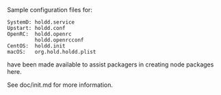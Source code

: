 Sample configuration files for:
```
SystemD: holdd.service
Upstart: holdd.conf
OpenRC:  holdd.openrc
         holdd.openrcconf
CentOS:  holdd.init
macOS:   org.hold.holdd.plist
```
have been made available to assist packagers in creating node packages here.

See doc/init.md for more information.
